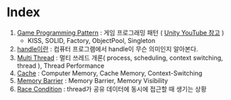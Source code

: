 # Index
1. [Game Programming Pattern](GameProgrammingPatterns/README.md) : 게임 프로그래밍 패턴 ( [Unity YouTube 참고](https://youtu.be/J6F8plGUqv8?si=sqbVHAUaVpvBQG_7) )
   - KISS, SOLID, Factory, ObjectPool, Singleton
2. [handle이란](1_handle.md) : 컴퓨터 프로그램에서 handle이 무슨 의미인지 알아본다.
3. [Multi Thread](2_Multi_Thread.md) : 멀티 쓰레드 개론( process, scheduling, context switching, thread ), Thread Performance
4. [Cache](3_Cache.md) : Computer Memory, Cache Memory, Context-Switching
5. [Memory Barrier](4_MemoryBarrier.md) : Memory Barrier, Memory Visibility
6. [Race Condition](5_RaceCondition.md) : thread가 공유 데이터에 동시에 접근할 때 생기는 상황